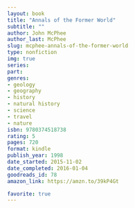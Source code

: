 ```yaml
---
layout: book
title: "Annals of the Former World"
subtitle: ""
author: John McPhee
author_last: McPhee
slug: mcphee-annals-of-the-former-world
type: nonfiction
img: true
series: 
part: 
genres:
- geology
- geography
- history
- natural history
- science
- travel
- nature
isbn: 9780374518738
rating: 5
pages: 720
format: kindle
publish_year: 1998
date_started: 2015-11-02
date_completed: 2016-01-04
goodreads_id: 78
amazon_link: https://amzn.to/39kP4Gt

favorite: true
---
```

